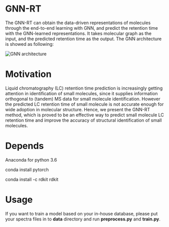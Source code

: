# GNN-RT

The GNN-RT can obtain the data-driven representations of molecules through the end-to-end learning with GNN, and predict the retention time with the GNN-learned representations. It takes molecular graph as the input, and the predicted retention time as the output. The GNN architecture is showed as following:

![GNN architecture](https://github.com/Qiong-Yang/GNN-RT/blob/master/support/Figure1.png)

# Motivation

Liquid chromatography (LC) retention time prediction is increasingly getting attention in identification of small molecules, since it supplies information orthogonal to (tandem) MS data for small molecule identification. However the predicted LC retention time of small molecule is not accurate enough for wide adoption in molecular structure.  Hence, we present the GNN-RT method, which is proved to be an effective way to predict small molecule LC  retention time  and improve the accuracy of structural identification of small molecules.

# Depends

Anaconda for python 3.6                      

conda install pytorch

conda install -c rdkit rdkit



# Usage

If you want to train a model based on your in-house database, please put your spectra files in to **data** directory and run **preprocess.py** and  **train.py**.